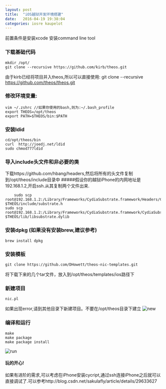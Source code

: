 ```yaml
---
layout: post
title:  "iOS越狱开发环境搭建"
date:   2016-04-19 19:38:04
categories: iosre kaupelot
---
```

前置条件是安装xcode 安装command line tool

### 下载基础代码
    mkdir /opt/
    git clone --recursive https://github.com/kirb/theos.git
由于kirb已经将项目并入theos,所以可以直接使用:
git clone --recursive https://github.com/theos/theos.git

### 修改环境变量:
    vim ~/.zshrc //如果你使用的bash,则为:~/.bash_profile
    export THEOS=/opt/theos
    export PATH=$THEOS/bin:$PATH
 

### 安装ldid
    cd/opt/theos/bin
    curl  http://joedj.net/ldid
    sudo chmod777ldid

### 导入include头文件和非必要的类
下载https://github.com/hbang/headers,然后将所有的头文件复制到/opt/theos/include目录中
#####假设你的越狱iPhone的内网地址是192.168.1.2,开启ssh.从其复制两个文件出来.

        sudo scp root@192.168.1.2:/Library/Frameworks/CydiaSubstrate.framework/Headers/CydiaSubstrate.h $THEOS/include/substrate.h
    sudo scp root@192.168.1.2:/Library/Frameworks/CydiaSubstrate.framework/CydiaSubstrate $THEOS/lib/libsubstrate.dylib

### 安装dpkg (如果没有安装brew,建议参考)
    brew install dpkg
### 安装模板
    git clone https://github.com/DHowett/theos-nic-templates.git
将下载下来的几个tar文件，放入到/opt/theos/templates/ios路径下

 
### 新建项目
    nic.pl
如果出现error,请到其他目录下新建项目。不要在/opt/theos目录下建立
![new](http://zhenhappy.github.io/assets/images/iOS-jailbreak-development-environment-1/1454494321547.jpg)

### 编译和运行
    make
    make package
    make package install
![run](http://zhenhappy.github.io/assets/images/iOS-jailbreak-development-environment-1/1454580724047.jpg)

#### 玩的开心!
如果有进阶的需求,可以考虑在iPhone安装cycript,通过ssh连接iPhone之后就可以直接调试了.可以参考http://blog.csdn.net/sakulafly/article/details/29633627